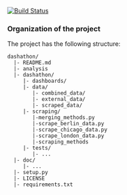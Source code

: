 [![Build Status](https://travis-ci.org/wfrierson/dashathon.svg?branch=master)](https://travis-ci.org/wfrierson/dashathon)

### Organization of the project

The project has the following structure:

```
dashathon/
  |- README.md
  |- analysis
  |- dashathon/
     |- dashboards/
     |- data/
        |- combined_data/
        |- external_data/
        |- scraped_data/
     |- scraping/
        |-merging_methods.py
        |-scrape_berlin_data.py
        |-scrape_chicago_data.py
        |-scrape_london_data.py
        |-scraping_methods
     |- tests/
        |- ...
  |- doc/
     |- ...
  |- setup.py
  |- LICENSE
  |- requirements.txt